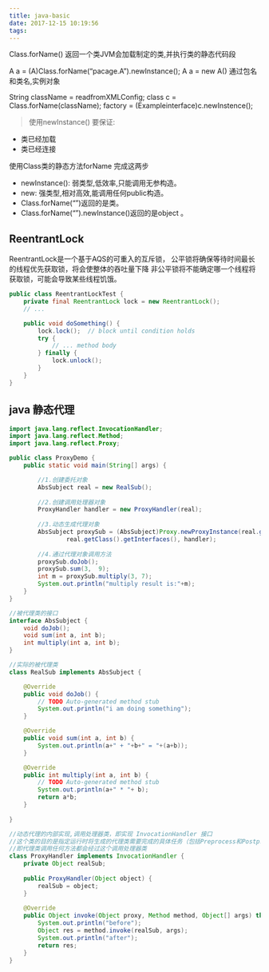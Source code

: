 ```yaml
---
title: java-basic
date: 2017-12-15 10:19:56
tags:
---
```


Class.forName() 返回一个类JVM会加载制定的类,并执行类的静态代码段

A a = (A)Class.forName(“pacage.A”).newInstance();
A a = new A()
通过包名和类名,实例对象

String className = readfromXMLConfig;
class c = Class.forName(className);
factory = (Exampleinterface)c.newInstence();
> 使用newInstance() 要保证:
* 类已经加载
* 类已经连接

使用Class类的静态方法forName 完成这两步
- newInstance(): 弱类型,低效率,只能调用无参构造。
- new: 强类型,相对高效,能调用任何public构造。
- Class.forName(“”)返回的是类。
- Class.forName(“”).newInstance()返回的是object 。
## ReentrantLock
ReentrantLock是一个基于AQS的可重入的互斥锁，
公平锁将确保等待时间最长的线程优先获取锁，将会使整体的吞吐量下降
非公平锁将不能确定哪一个线程将获取锁，可能会导致某些线程饥饿。

```java
public class ReentrantLockTest {
    private final ReentrantLock lock = new ReentrantLock();
    // ...

    public void doSomething() {
        lock.lock();  // block until condition holds
        try {
            // ... method body
        } finally {
            lock.unlock();
        }
    }
}
```

<!-- more -->

## java 静态代理

```java
import java.lang.reflect.InvocationHandler;
import java.lang.reflect.Method;
import java.lang.reflect.Proxy;

public class ProxyDemo {
    public static void main(String[] args) {

        //1.创建委托对象
        AbsSubject real = new RealSub();
        
        //2.创建调用处理器对象
        ProxyHandler handler = new ProxyHandler(real);
        
        //3.动态生成代理对象
        AbsSubject proxySub = (AbsSubject)Proxy.newProxyInstance(real.getClass().getClassLoader(),
                real.getClass().getInterfaces(), handler);
        
        //4.通过代理对象调用方法
        proxySub.doJob();
        proxySub.sum(3,  9);
        int m = proxySub.multiply(3, 7);
        System.out.println("multiply result is:"+m);
    }
}

//被代理类的接口
interface AbsSubject {
    void doJob();
    void sum(int a, int b);
    int multiply(int a, int b);
}

//实际的被代理类
class RealSub implements AbsSubject {

    @Override
    public void doJob() {
        // TODO Auto-generated method stub
        System.out.println("i am doing something");
    }

    @Override
    public void sum(int a, int b) {
        System.out.println(a+" + "+b+" = "+(a+b));
    }

    @Override
    public int multiply(int a, int b) {
        // TODO Auto-generated method stub
        System.out.println(a+" * "+ b);
        return a*b;
    }
    
}

//动态代理的内部实现,调用处理器类，即实现 InvocationHandler 接口
//这个类的目的是指定运行时将生成的代理类需要完成的具体任务（包括Preprocess和Postprocess）
//即代理类调用任何方法都会经过这个调用处理器类
class ProxyHandler implements InvocationHandler {
    private Object realSub;
    
    public ProxyHandler(Object object) {
        realSub = object;
    }
    
    @Override
    public Object invoke(Object proxy, Method method, Object[] args) throws Throwable {
        System.out.println("before");
        Object res = method.invoke(realSub, args);
        System.out.println("after");
        return res;
    }   
}
```